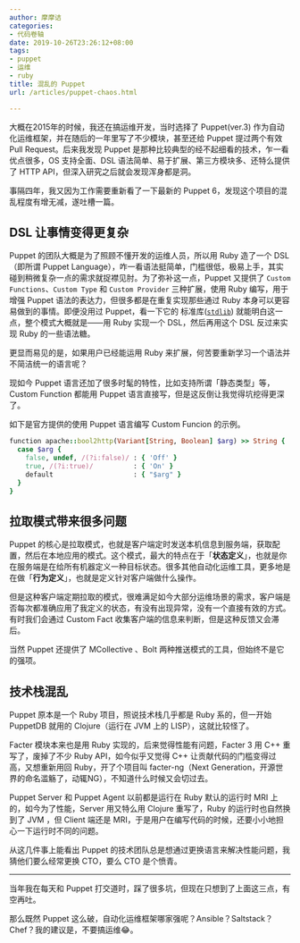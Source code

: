 ```yaml
---
author: 摩摩诘
categories:
- 代码卷轴
date: 2019-10-26T23:26:12+08:00
tags:
- puppet
- 运维
- ruby
title: 混乱的 Puppet
url: /articles/puppet-chaos.html

---
```


大概在2015年的时候，我还在搞运维开发，当时选择了 Puppet(ver.3) 作为自动化运维框架，并在随后的一年里写了不少模块，甚至还给 Puppet 提过两个有效 Pull Request。后来我发现 Puppet 是那种比较典型的经不起细看的技术，乍一看优点很多，OS 支持全面、DSL 语法简单、易于扩展、第三方模块多、还特么提供了 HTTP API，但深入研究之后就会发现浑身都是洞。

事隔四年，我又因为工作需要重新看了一下最新的 Puppet 6，发现这个项目的混乱程度有增无减，遂吐槽一篇。

<!--more-->

## DSL 让事情变得更复杂

Puppet 的团队大概是为了照顾不懂开发的运维人员，所以用 Ruby 造了一个 DSL（即所谓 Puppet Language），咋一看语法挺简单，门槛很低，极易上手，其实碰到稍微复杂一点的需求就捉襟见肘。为了弥补这一点，Puppet 又提供了 `Custom Functions`、`Custom Type` 和 `Custom Provider` 三种扩展，使用 Ruby 编写，用于增强 Puppet 语法的表达力，但很多都是在重复实现那些通过 Ruby 本身可以更容易做到的事情。即便没用过 Puppet，看一下它的 标准库([`stdlib`](https://github.com/puppetlabs/puppetlabs-stdlib)) 就能明白这一点，整个模式大概就是——用 Ruby 实现一个 DSL，然后再用这个 DSL 反过来实现 Ruby 的一些语法糖。

更显而易见的是，如果用户已经能运用 Ruby 来扩展，何苦要重新学习一个语法并不简洁统一的语言呢？

现如今 Puppet 语言还加了很多时髦的特性，比如支持所谓「静态类型」等，Custom Function 都能用 Puppet 语言直接写，但是这反倒让我觉得坑挖得更深了。

如下是官方提供的使用 Puppet 语言编写 Custom Funcion 的示例。
```ruby
function apache::bool2http(Variant[String, Boolean] $arg) >> String {
  case $arg {
    false, undef, /(?i:false)/ : { 'Off' }
    true, /(?i:true)/          : { 'On' }
    default                    : { "$arg" }
  }
}
```

## 拉取模式带来很多问题

Puppet 的核心是拉取模式，也就是客户端定时发送本机信息到服务端，获取配置，然后在本地应用的模式。这个模式，最大的特点在于「**状态定义**」，也就是你在服务端是在给所有机器定义一种目标状态。很多其他自动化运维工具，更多地是在做「**行为定义**」，也就是定义针对客户端做什么操作。

但是这种客户端定期拉取的模式，很难满足如今大部分运维场景的需求，客户端是否每次都准确应用了我定义的状态，有没有出现异常，没有一个直接有效的方式。有时我们会通过 Custom Fact 收集客户端的信息来判断，但是这种反馈又会滞后。

当然 Puppet 还提供了 MCollective 、Bolt 两种推送模式的工具，但始终不是它的强项。

## 技术栈混乱

Puppet 原本是一个 Ruby 项目，照说技术栈几乎都是 Ruby 系的，但一开始 PuppetDB 就用的 Clojure（运行在 JVM 上的 LISP），这就比较怪了。

Facter 模块本来也是用 Ruby 实现的，后来觉得性能有问题，Facter 3 用 C++ 重写了，废掉了不少 Ruby API，如今似乎又觉得 C++ 让贡献代码的门槛变得过高，又想重新用回 Ruby，开了个项目叫 facter-ng（Next Generation，开源世界的命名滥觞了，动辄NG），不知道什么时候又会切过去。

Puppet Server 和 Puppet Agent 以前都是运行在 Ruby 默认的运行时 MRI 上的，如今为了性能，Server 用又特么用 Clojure 重写了，Ruby 的运行时也自然换到了 JVM ，但 Client 端还是 MRI，于是用户在编写代码的时候，还要小小地担心一下运行时不同的问题。

从这几件事上能看出 Puppet 的技术团队总是想通过更换语言来解决性能问题，我猜他们要么经常更换 CTO，要么 CTO 是个愤青。

---

当年我在每天和 Puppet 打交道时，踩了很多坑，但现在只想到了上面这三点，有空再吐。

那么既然 Puppet 这么破，自动化运维框架哪家强呢？Ansible？Saltstack？Chef？我的建议是，不要搞运维😂。

